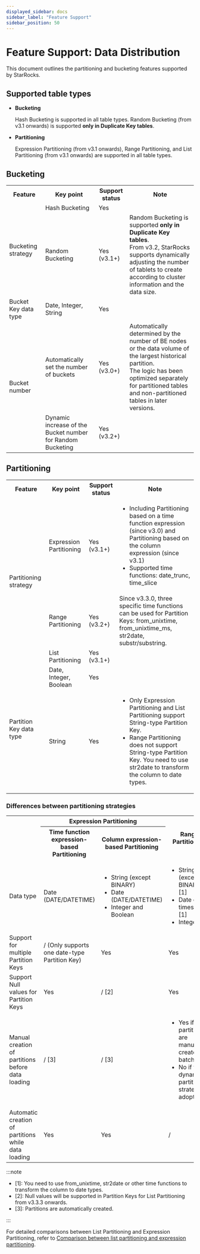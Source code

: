 ```yaml
---
displayed_sidebar: docs
sidebar_label: "Feature Support"
sidebar_position: 50
---
```


# Feature Support: Data Distribution

This document outlines the partitioning and bucketing features supported by StarRocks.

## Supported table types

- **Bucketing**

  Hash Bucketing is supported in all table types. Random Bucketing (from v3.1 onwards) is supported **only in Duplicate Key tables**.

- **Partitioning**

  Expression Partitioning (from v3.1 onwards), Range Partitioning, and List Partitioning (from v3.1 onwards) are supported in all table types.

## Bucketing

<table>
    <tr>
        <th>Feature</th>
        <th>Key point</th>
        <th>Support status</th>
        <th>Note</th>
    </tr>
    <tr>
        <td rowspan="2">Bucketing strategy</td>
        <td>Hash Bucketing</td>
        <td>Yes</td>
        <td></td>
    </tr>
    <tr>
        <td>Random Bucketing</td>
        <td>Yes (v3.1+)</td>
        <td>Random Bucketing is supported <strong>only in Duplicate Key tables</strong>.<br />From v3.2, StarRocks supports dynamically adjusting the number of tablets to create according to cluster information and the data size.</td>
    </tr>
    <tr>
        <td>Bucket Key data type</td>
        <td>Date, Integer, String</td>
        <td>Yes</td>
        <td></td>
    </tr>
    <tr>
        <td rowspan="2">Bucket number</td>
        <td>Automatically set the number of buckets</td>
        <td>Yes (v3.0+)</td>
        <td>Automatically determined by the number of BE nodes or the data volume of the largest historical partition.<br />The logic has been optimized separately for partitioned tables and non-partitioned tables in later versions.</td>
    </tr>
    <tr>
        <td>Dynamic increase of the Bucket number for Random Bucketing</td>
        <td>Yes (v3.2+)</td>
        <td></td>
    </tr>
</table>

## Partitioning

<table>
    <tr>
        <th>Feature</th>
        <th>Key point</th>
        <th>Support status</th>
        <th>Note</th>
    </tr>
    <tr>
        <td rowspan="3">Partitioning strategy</td>
        <td>Expression Partitioning</td>
        <td>Yes (v3.1+)</td>
        <td>
            <ul>
                <li>Including Partitioning based on a time function expression (since v3.0) and Partitioning based on the column expression (since v3.1)</li>
                <li>Supported time functions: date_trunc, time_slice</li>
            </ul>
        </td>
    </tr>
    <tr>
        <td>Range Partitioning</td>
        <td>Yes (v3.2+)</td>
        <td>Since v3.3.0, three specific time functions can be used for Partition Keys: from_unixtime, from_unixtime_ms, str2date, substr/substring.</td>
    </tr>
    <tr>
        <td>List Partitioning</td>
        <td>Yes (v3.1+)</td>
        <td></td>
    </tr>
    <tr>
        <td rowspan="2">Partition Key data type</td>
        <td>Date, Integer, Boolean</td>
        <td>Yes</td>
        <td></td>
    </tr>
    <tr>
        <td>String</td>
        <td>Yes</td>
        <td>
            <ul>
                <li>Only Expression Partitioning and List Partitioning support String-type Partition Key.</li>
                <li>Range Partitioning does not support String-type Partition Key. You need to use str2date to transform the column to date types.</li>
            </ul>
        </td>
    </tr>
</table>

###  Differences between partitioning strategies

<table>
    <tr>
        <th rowspan="2"></th>
        <th colspan="2">Expression Partitioning</th>
        <th rowspan="2">Range Partitioning</th>
        <th rowspan="2">List Partitioning</th>
    </tr>
    <tr>
        <th>Time function expression-based Partitioning</th>
        <th>Column expression-based Partitioning</th>
    </tr>
    <tr>
        <td>Data type</td>
        <td>Date (DATE/DATETIME)</td>
        <td>
                  <ul>
                    <li>String (except BINARY)</li>
                    <li>Date (DATE/DATETIME)</li>
                    <li>Integer and Boolean</li>
           </ul>
        </td>
        <td>
                  <ul>
                    <li>String (except BINARY) [1]</li>
                    <li>Date or timestamp [1]</li>
                    <li>Integer</li>
           </ul>
        </td>
        <td>
                  <ul>
                    <li>String (except BINARY)</li>
                    <li>Date (DATE/DATETIME)</li>
                    <li>Integer and Boolean</li>
           </ul>
        </td>
    </tr>
    <tr>
        <td>Support for multiple Partition Keys</td>
        <td>/ (Only supports one date-type Partition Key)</td>
        <td>Yes</td>
        <td>Yes</td>
        <td>Yes</td>
    </tr>
    <tr>
        <td>Support Null values for Partition Keys</td>
        <td>Yes</td>
        <td>/ [2]</td>
        <td>Yes</td>
        <td>/ [2]</td>
    </tr>
    <tr>
        <td>Manual creation of partitions before data loading</td>
        <td>/ [3]</td>
        <td>/ [3]</td>
        <td>
            <ul>
                <li>Yes if the partitions are manually created in batch</li>
                <li>No if the dynamic partitioning strategy is adopted</li>
            </ul>
        </td>
        <td>Yes</td>
    </tr>
    <tr>
        <td>Automatic creation of partitions while data loading</td>
        <td>Yes</td>
        <td>Yes</td>
        <td>/</td>
        <td>/</td>
    </tr>
</table>

:::note

- [1]\: You need to use from_unixtime, str2date or other time functions to transform the column to date types.
- [2]\: Null values will be supported in Partition Keys for List Partitioning from v3.3.3 onwards.
- [3]\: Partitions are automatically created.

:::

For detailed comparisons between List Partitioning and Expression Partitioning, refer to [Comparison between list partitioning and expression partitioning](list_partitioning.md).

